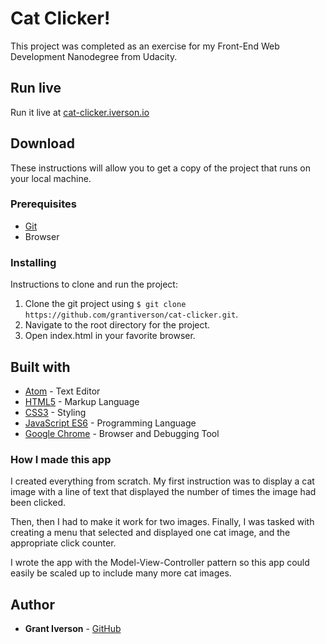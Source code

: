 # Cat Clicker!

This project was completed as an exercise for my Front-End Web Development Nanodegree from Udacity.

## Run live

Run it live at [cat-clicker.iverson.io](http://cat-clicker.iverson.io)

## Download

These instructions will allow you to get a copy of the project that runs on your local machine.

### Prerequisites

* [Git](https://git-scm.com/downloads)
* Browser

### Installing

Instructions to clone and run the project:
1. Clone the git project using `$ git clone https://github.com/grantiverson/cat-clicker.git`.
2. Navigate to the root directory for the project.
3. Open index.html in your favorite browser.

## Built with

* [Atom](https://atom.io) - Text Editor
* [HTML5](https://developer.mozilla.org/en-US/docs/Web/Guide/HTML/HTML5) - Markup Language
* [CSS3](https://developer.mozilla.org/en-US/docs/Web/CSS/CSS3) - Styling
* [JavaScript ES6](https://developer.mozilla.org/en-US/docs/Web/JavaScript) - Programming Language
* [Google Chrome](https://www.google.com/chrome/) - Browser and Debugging Tool

### How I made this app

I created everything from scratch.
My first instruction was to display a cat image with a line of text that displayed the number of times the image had been clicked.

Then, then I had to make it work for two images.
Finally, I was tasked with creating a menu that selected and displayed one cat image, and the appropriate click counter.

I wrote the app with the Model-View-Controller pattern so this app could easily be scaled up to include many more cat images.

## Author

* **Grant Iverson** - [GitHub](https://github.com/grantiverson)
